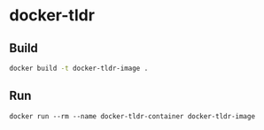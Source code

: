 # docker-tldr

## Build

```bash
docker build -t docker-tldr-image .
```

## Run

```
docker run --rm --name docker-tldr-container docker-tldr-image
```
